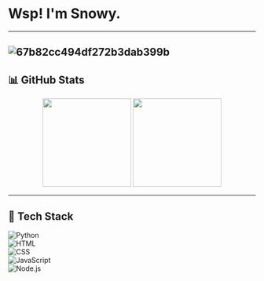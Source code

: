 # Wsp! I'm Snowy.
---
![67b82cc494df272b3dab399b](https://github.com/user-attachments/assets/41f6450f-8bdc-49a5-be98-d3c7d6c9fc57)
---

## 📊 GitHub Stats  

<div align="center">  
<img height="180em" src="https://github-readme-stats.vercel.app/api?username=literallysnowy&show_icons=true&theme=dark"/>  
<img height="180em" src="https://github-readme-stats.vercel.app/api/top-langs/?username=literallysnowy&layout=compact&theme=dark"/>  
</div>  

---

## 🌟 Tech Stack  

![Python](https://img.shields.io/badge/Python-3776AB?style=for-the-badge&logo=python&logoColor=white)  
![HTML](https://img.shields.io/badge/HTML5-E34F26?style=for-the-badge&logo=html5&logoColor=white)  
![CSS](https://img.shields.io/badge/CSS3-1572B6?style=for-the-badge&logo=css3&logoColor=white)  
![JavaScript](https://img.shields.io/badge/JavaScript-F7DF1E?style=for-the-badge&logo=javascript&logoColor=black)  
![Node.js](https://img.shields.io/badge/Node.js-339933?style=for-the-badge&logo=node.js&logoColor=white)  
